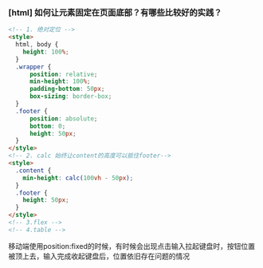### [html] 如何让元素固定在页面底部？有哪些比较好的实践？
```html
<!-- 1. 绝对定位 -->
<style>
  html, body {
    height: 100%;
  }
  .wrapper {
      position: relative;
      min-height: 100%;
      padding-bottom: 50px;
      box-sizing: border-box;
  }
  .footer {
      position: absolute;
      bottom: 0;
      height: 50px;
  }
</style>
<!-- 2. calc 始终让content的高度可以抵住footer-->
<style>
  .content {
    min-height: calc(100vh - 50px);
  }
  .footer {
    height: 50px;
  }
</style>
<!-- 3.flex -->
<!-- 4.table -->
```
移动端使用position:fixed的时候，有时候会出现点击输入拉起键盘时，按钮位置被顶上去，输入完成收起键盘后，位置依旧存在问题的情况